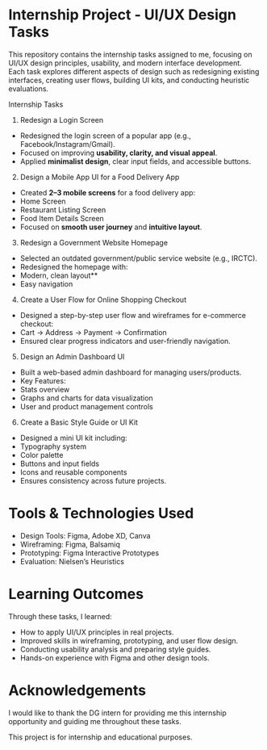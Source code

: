 # Internship Project - UI/UX Design Tasks

This repository contains the internship tasks assigned to me, focusing on UI/UX design principles, usability, and modern interface development.  
Each task explores different aspects of design such as redesigning existing interfaces, creating user flows, building UI kits, and conducting heuristic evaluations.

 Internship Tasks

 1. Redesign a Login Screen
  - Redesigned the login screen of a popular app (e.g., Facebook/Instagram/Gmail).  
  - Focused on improving **usability, clarity, and visual appeal**.  
  - Applied **minimalist design**, clear input fields, and accessible buttons.

 2. Design a Mobile App UI for a Food Delivery App
  - Created **2–3 mobile screens** for a food delivery app:
  - Home Screen  
  - Restaurant Listing Screen  
  - Food Item Details Screen  
  - Focused on **smooth user journey** and **intuitive layout**.

 3. Redesign a Government Website Homepage
  - Selected an outdated government/public service website (e.g., IRCTC).  
  - Redesigned the homepage with:
  - Modern, clean layout**  
  - Easy navigation  

 4. Create a User Flow for Online Shopping Checkout
  - Designed a step-by-step user flow and wireframes for e-commerce checkout:  
  - Cart → Address → Payment → Confirmation  
  - Ensured clear progress indicators and user-friendly navigation.  

 5. Design an Admin Dashboard UI
  - Built a web-based admin dashboard for managing users/products.  
  - Key Features:  
  - Stats overview  
  - Graphs and charts for data visualization  
  - User and product management controls  

 6. Create a Basic Style Guide or UI Kit
  - Designed a mini UI kit including:  
  - Typography system  
  - Color palette  
  - Buttons and input fields  
  - Icons and reusable components  
  - Ensures consistency across future projects.  

#  Tools & Technologies Used
- Design Tools: Figma, Adobe XD, Canva  
- Wireframing: Figma, Balsamiq  
- Prototyping: Figma Interactive Prototypes  
- Evaluation: Nielsen’s Heuristics  

# Learning Outcomes
Through these tasks, I learned:
- How to apply UI/UX principles in real projects.  
- Improved skills in wireframing, prototyping, and user flow design.  
- Conducting usability analysis and preparing style guides.  
- Hands-on experience with Figma and other design tools.  

#  Acknowledgements
I would like to thank the DG intern for providing me this internship opportunity and guiding me throughout these tasks.  

This project is for internship and educational purposes.
